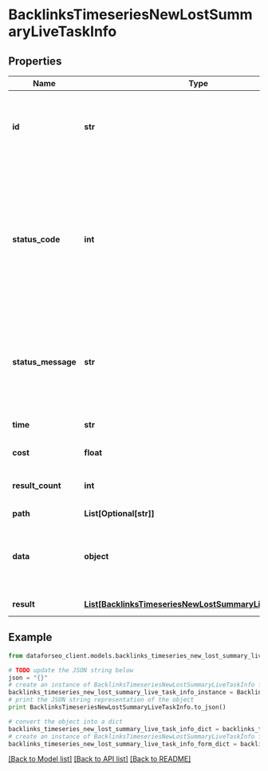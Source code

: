 # BacklinksTimeseriesNewLostSummaryLiveTaskInfo


## Properties

Name | Type | Description | Notes
------------ | ------------- | ------------- | -------------
**id** | **str** | task identifier unique task identifier in our system in the UUID format | [optional] 
**status_code** | **int** | status code of the task generated by DataForSEO, can be within the following range: 10000-60000 you can find the full list of the response codes here | [optional] 
**status_message** | **str** | informational message of the task you can find the full list of general informational messages here | [optional] 
**time** | **str** | execution time, seconds | [optional] 
**cost** | **float** | total tasks cost, USD | [optional] 
**result_count** | **int** | number of elements in the result array | [optional] 
**path** | **List[Optional[str]]** | URL path | [optional] 
**data** | **object** | contains the same parameters that you specified in the POST request | [optional] 
**result** | [**List[BacklinksTimeseriesNewLostSummaryLiveResultInfo]**](BacklinksTimeseriesNewLostSummaryLiveResultInfo.md) | array of results | [optional] 

## Example

```python
from dataforseo_client.models.backlinks_timeseries_new_lost_summary_live_task_info import BacklinksTimeseriesNewLostSummaryLiveTaskInfo

# TODO update the JSON string below
json = "{}"
# create an instance of BacklinksTimeseriesNewLostSummaryLiveTaskInfo from a JSON string
backlinks_timeseries_new_lost_summary_live_task_info_instance = BacklinksTimeseriesNewLostSummaryLiveTaskInfo.from_json(json)
# print the JSON string representation of the object
print BacklinksTimeseriesNewLostSummaryLiveTaskInfo.to_json()

# convert the object into a dict
backlinks_timeseries_new_lost_summary_live_task_info_dict = backlinks_timeseries_new_lost_summary_live_task_info_instance.to_dict()
# create an instance of BacklinksTimeseriesNewLostSummaryLiveTaskInfo from a dict
backlinks_timeseries_new_lost_summary_live_task_info_form_dict = backlinks_timeseries_new_lost_summary_live_task_info.from_dict(backlinks_timeseries_new_lost_summary_live_task_info_dict)
```
[[Back to Model list]](../README.md#documentation-for-models) [[Back to API list]](../README.md#documentation-for-api-endpoints) [[Back to README]](../README.md)


